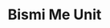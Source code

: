 ---
title: "Bismi Me Unit"
url: /thiruvananthapuram/bismi-me-unit-kannankara-pulimood/
shop: shop
---